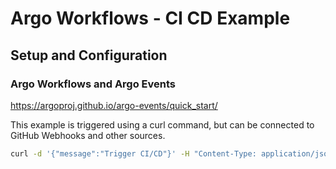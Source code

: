 # Argo Workflows - CI CD Example

## Setup and Configuration

### Argo Workflows and Argo Events

https://argoproj.github.io/argo-events/quick_start/

This example is triggered using a curl command, but can be connected to GitHub Webhooks and other sources.


```bash
curl -d '{"message":"Trigger CI/CD"}' -H "Content-Type: application/json" -X POST http://<Deployed-Argo-Application-Url>:12000/example 
```